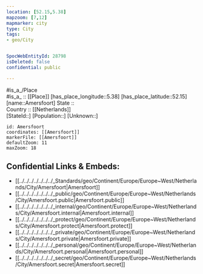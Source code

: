 ```yaml
---
location: [52.15,5.38] 
mapzoom: [7,12] 
mapmarker: city 
type: City
tags:
- geo/City


SpocWebEntityId: 28798
isDeleted: false
confidential: public

---
```

#is_a_/Place  
#is_a_ :: [[Place]] 
[has_place_longitude::5.38] 
[has_place_latitude::52.15] 
[name::Amersfoort] 
State ::  
Country :: [[Netherlands]]  
[StateId::] 
[Population::] 
[Unknown::] 


```leaflet
id: Amersfoort
coordinates: [[Amersfoort]] 
markerFile: [[Amersfoort]] 
defaultZoom: 11 
maxZoom: 18
```


## Confidential Links & Embeds: 
- [[../../../../../../../_Standards/geo/Continent/Europe/Europe~West/Netherlands/City/Amersfoort|Amersfoort]] 
- [[../../../../../../../_public/geo/Continent/Europe/Europe~West/Netherlands/City/Amersfoort.public|Amersfoort.public]] 
- [[../../../../../../../_internal/geo/Continent/Europe/Europe~West/Netherlands/City/Amersfoort.internal|Amersfoort.internal]] 
- [[../../../../../../../_protect/geo/Continent/Europe/Europe~West/Netherlands/City/Amersfoort.protect|Amersfoort.protect]] 
- [[../../../../../../../_private/geo/Continent/Europe/Europe~West/Netherlands/City/Amersfoort.private|Amersfoort.private]] 
- [[../../../../../../../_personal/geo/Continent/Europe/Europe~West/Netherlands/City/Amersfoort.personal|Amersfoort.personal]] 
- [[../../../../../../../_secret/geo/Continent/Europe/Europe~West/Netherlands/City/Amersfoort.secret|Amersfoort.secret]] 
